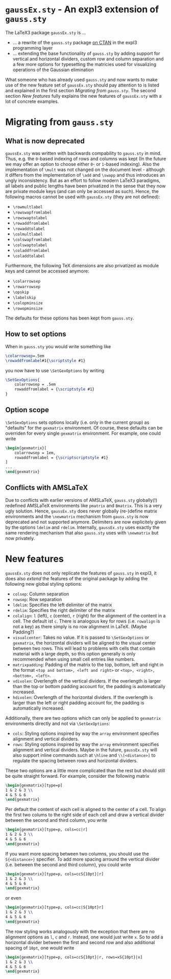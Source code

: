 # `gaussEx.sty` - An expl3 extension of `gauss.sty`
The LaTeX3 package `gaussEx.sty` is ...
- ... a rewrite of the `gauss.sty` package [on CTAN](https://ctan.org/pkg/gauss) in the expl3 programming layer
- ... extending the base functionality of `gauss.sty` by adding support for vertical and horizontal dividers, custom row and column separation and a few more options for typesetting the matricies used for visualizing operations of the Gaussian elimination

What someone who has already used `gauss.sty` and now wants to make use of the new feature set of `gaussEx.sty` should pay attention to is listed and explained in the first section _Migrating from `gauss.sty`_. The second section _New features_  fully explains the new features of `gaussEx.sty` with a lot of concrete examples. 

# Migrating from `gauss.sty` 
## What is now deprecated
`gaussEx.sty` was written with backwards compability to `gauss.sty` in mind. Thus, e.g. the `0`-based indexing of rows and columns was kept (In the future we may offer an option to choose either `0`- or `1`-based indexing). Also the implementation of `\mult` was not changed on the document level - although it differs from the implementation of `\add` and `\swapp` and thus introduces an ungly inconsistency. But as an effort to follow modern LaTeX3 paradigms, all labels and public lengths have been privatized in the sense that they now are private module keys (and can only be accessed as such). Hence, the following macros cannot be used with `gaussEx.sty` (they are not defined): 
- `\rowmultlabel` 
- `\rowswapfromlabel`
- `\rowswaptolabel`
- `\rowaddfromlabel`
- `\rowaddtolabel`
- `\colmultlabel` 
- `\colswapfromlabel`
- `\colswaptolabel`
- `\coladdfromlabel`
- `\coladdtolabel`

Furthermore, the following TeX dimensions are also privatized as module keys and cannot be accessed anymore: 
- `\colarrowsep`
- `\rowarrowsep`
- `\opskip`
- `\labelskip`
- `\colopminsize`
- `\rowopminsize`

The defaults for these options has been kept from `gauss.sty`. 

## How to set options
When in `gauss.sty` you would write something like 
```latex
\colarrowsep=.5em
\rowaddfromlabel#1{\scriptstyle #1}
```
you now have to use `\SetGexOptions` by writing
```latex
\SetGexOptions{
    colarrowsep = .5em
    rowaddfromlabel = {\scriptstyle #1}
}
```
## Option scope
`\SetGexOptions` sets options locally (i.e. only in the current group) as "defaults" for the `gexmatrix` environment. Of course, these defaults can be overriden for every single `gexmatrix` environment. For example, one could write
```latex
\begin{gexmatrix}[
    colarrowsep = 1em,
    rowaddfromlabel = {\scriptscriptstyle #1}
]
...
\end{gexmatrix}
```

## Conflicts with AMSLaTeX
Due to conflicts with earlier versions of AMSLaTeX, `gauss.sty` globally(!) redefined AMSLaTeX environments like `pmatrix` and `Bmatrix`. This is a very ugly solution. Hence, `gaussEx.sty` does never globally (re-)define matrix environments and the `\newmatrix` mechanism from `gauss.sty` is now deprecated and not supported anymore. Delimiters are now explicitely given by the options `ldelim` and `rdelim`. Internally, `gaussEx.sty` uses exactly the same rendering mechanism that also `gauss.sty` uses with `\newmatrix` but now privately. 

# New features
`gaussEx.sty` does not only replicate the features of `gauss.sty` in expl3, it does also _extend_ the features of the original package by adding the following new global styling options: 
- `colsep`: Column separation
- `rowsep`: Row separation 
- `ldelim`: Specifies the left delimiter of the matrix
- `rdelim`: Specifies the right delimiter of the matrix
- `colalign`: `l` (left), `c` (center), `r` (right) for the alignment of the content in a cell. The default ist `c`. There is analogous key for rows (i.e. `rowalign` is not a key) as there simply is no row alignment in LaTeX. (Maybe Padding?)
- `visualcenter`: Takes no value. If it is passed to `\SetGexOptions` or `gexmatrix`, the horizontal dividers will be aligned to the visual center between two rows. This will lead to problems with cells that contain material with a large depth, so this option generally is only recommended when using small cell entries like numbers. 
- `matrixpadding`: Padding of the matrix to the top, bottom, left and right in the format `<top and bottom>, <left and right>` or `<top>, <right>, <bottom>, <left>`. 
- `vdivolen`: Overlength of the vertical dividers. If the overlength is larger than the top or bottom padding account for, the padding is automatically increased. 
- `hdivolen`: Overlength of the horizontal dividers. If the overlength is larger than the left or right padding account for, the padding is automatically increased. 

Additionally, there are two options which can only be applied to `gexmatrix` environments directly and not via `\SetGexOptions`: 
- `cols`: Styling options inspired by way the `array` environment specifies alignment and vertical dividers. 
- `rows`: Styling options inspired by way the `array` environment specifies alignment and vertical dividers. Maybe in the future, `gaussEx.sty` will also support inline commands such at `\hline` and `\\[<distance>]` to regulate the spacing between rows and horizontal dividers. 

These two options are a little more complicated than the rest but should still be quite straight forward. For example, consider the following matrix
```latex
\begin{gexmatrix}[type=p]
1 & 2 & 3 \\
4 & 5 & 6 
\end{gexmatrix}
```
Per default the content of each cell is aligned to the center of a cell. To align the first two colums to the right side of each cell and draw a vertical divider between the second and third column, you write
```latex
\begin{gexmatrix}[type=p, cols=cc|r]
1 & 2 & 3 \\
4 & 5 & 6 
\end{gexmatrix}
```
If you want more spacing between two columns, you should use the `S{<distance>}` specifier. To add more spacing arround the vertical divider (i.e. between the second and third column), you could write 
```latex
\begin{gexmatrix}[type=p, cols=ccS{10pt}|r]
1 & 2 & 3 \\
4 & 5 & 6 
\end{gexmatrix}
```
or even 
```latex
\begin{gexmatrix}[type=p, cols=cc|S{10pt}r]
1 & 2 & 3 \\
4 & 5 & 6 
\end{gexmatrix}
```
The row styling works analogously with the exception that there are no alignment options as `l`, `c` and `r`. Instead, one would just write `x`. So to add a horizontal divider between the first and second row and also additional spacing of `10pt`, one would write 
```latex
\begin{gexmatrix}[type=p, cols=ccS{10pt}|r, rows=xS{10pt}|x]
1 & 2 & 3 \\
4 & 5 & 6 
\end{gexmatrix}
```
